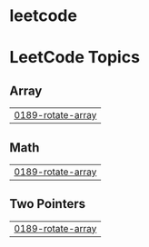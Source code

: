 # leetcode
<!---LeetCode Topics Start-->
# LeetCode Topics
## Array
|  |
| ------- |
| [0189-rotate-array](https://github.com/phinehasariga/leetcode/tree/master/0189-rotate-array) |
## Math
|  |
| ------- |
| [0189-rotate-array](https://github.com/phinehasariga/leetcode/tree/master/0189-rotate-array) |
## Two Pointers
|  |
| ------- |
| [0189-rotate-array](https://github.com/phinehasariga/leetcode/tree/master/0189-rotate-array) |
<!---LeetCode Topics End-->